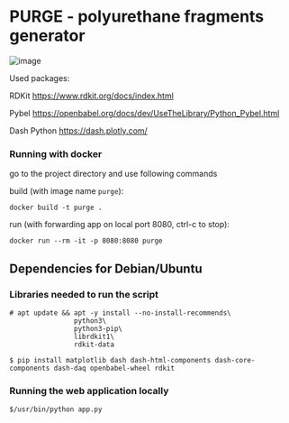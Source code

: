 # PURGE - polyurethane fragments generator
![image](https://github.com/kataszl203/oligomer_webapp/assets/40094884/d0721108-889d-4258-a42d-891c39f91c00)

Used packages:

RDKit https://www.rdkit.org/docs/index.html

Pybel https://openbabel.org/docs/dev/UseTheLibrary/Python_Pybel.html

Dash Python https://dash.plotly.com/


### Running with docker

go to the project directory and use following commands

build (with image name `purge`):
```
docker build -t purge .
```

run (with forwarding app on local port 8080, ctrl-c to stop):
```
docker run --rm -it -p 8080:8080 purge
```

## Dependencies for Debian/Ubuntu
### Libraries needed to run the script
```
# apt update && apt -y install --no-install-recommends\
                python3\
                python3-pip\
                librdkit1\
                rdkit-data

$ pip install matplotlib dash dash-html-components dash-core-components dash-daq openbabel-wheel rdkit

```
### Running the web application locally
```
$/usr/bin/python app.py
```
